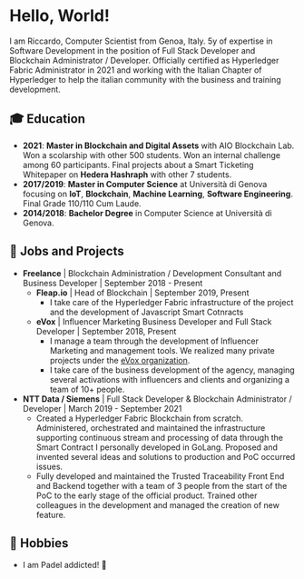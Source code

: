 # Hello, World!

I am Riccardo, Computer Scientist from Genoa, Italy. 5y of expertise in Software Development in the position of Full Stack Developer and Blockchain Administrator / Developer.
Officially certified as Hyperledger Fabric Administrator in 2021 and working with the Italian Chapter of Hyperledger to help the italian community with the business and training development.


## 🎓 Education
* **2021**: **Master in Blockchain and Digital Assets** with AIO Blockchain Lab. Won a scolarship with other 500 students. Won an internal challenge among 60 participants. Final projects about a Smart Ticketing Whitepaper on **Hedera Hashraph** with other 7 students.
* **2017/2019**: **Master in Computer Science** at Università di Genova focusing on **IoT**, **Blockchain**, **Machine Learning**, **Software Engineering**. Final Grade 110/110 Cum Laude. 
* **2014/2018**: **Bachelor Degree** in Computer Science at Università di Genova.

## 🏢 Jobs and Projects
* **Freelance** | Blockchain Administration / Development Consultant and Business Developer | September 2018 - Present
  * **Fleap.io** | Head of Blockchain | September 2019, Present
    * I take care of the Hyperledger Fabric infrastructure of the project and the development of Javascript Smart Cotnracts
  * **eVox** | Influencer Marketing Business Developer and Full Stack Developer  | September 2018, Present
    * I manage a team through the development of Influencer Marketing and management tools. We realized many private projects under the [eVox organization](https://github.com/eVox-gg).
    * I take care of the business development of the agency, managing several activations with influencers and clients and organizing a team of 10+ people.
* **NTT Data / Siemens** | Full Stack Developer & Blockchain Administrator / Developer | March 2019 - September 2021
  * Created a Hyperledger Fabric Blockchain from scratch. Administered, orchestrated and maintained the infrastructure supporting continuous stream and processing of data through the Smart Contract I personally developed in GoLang. Proposed and invented several ideas and solutions to production and PoC occurred issues.
  * Fully developed and maintained the Trusted Traceability Front End and Backend together with a team of 3 people from the start of the PoC to the early stage of the official product. Trained other colleagues in the development and managed the creation of new feature.



## 🌟 Hobbies
  - I am Padel addicted! 🎾